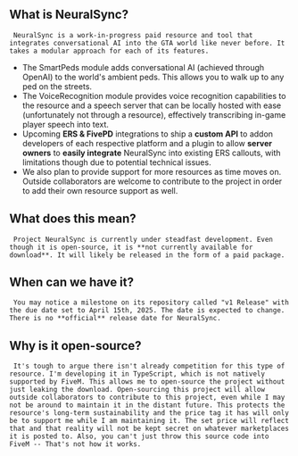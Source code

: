 ## What is NeuralSync?
     NeuralSync is a work-in-progress paid resource and tool that integrates conversational AI into the GTA world like never before. It takes a modular approach for each of its features. 
- The SmartPeds module adds conversational AI (achieved through OpenAI) to the world's ambient peds. This allows you to walk up to any ped on the streets.
- The VoiceRecognition module provides voice recognition capabilities to the resource and a speech server that can be locally hosted with ease (unfortunately not through a resource), effectively transcribing in-game player speech into text.
- Upcoming **ERS & FivePD** integrations to ship a **custom API** to addon developers of each respective platform and a plugin to allow **server owners** to **easily integrate** NeuralSync into existing ERS callouts, with limitations though due to potential technical issues.
- We also plan to provide support for more resources as time moves on. Outside collaborators are welcome to contribute to the project in order to add their own resource support as well.

## What does this mean?
     Project NeuralSync is currently under steadfast development. Even though it is open-source, it is **not currently available for download**. It will likely be released in the form of a paid package. 

## When can we have it?
     You may notice a milestone on its repository called "v1 Release" with the due date set to April 15th, 2025. The date is expected to change. There is no **official** release date for NeuralSync.

## Why is it open-source?
     It's tough to argue there isn't already competition for this type of resource. I'm developing it in TypeScript, which is not natively supported by FiveM. This allows me to open-source the project without just leaking the download. Open-sourcing this project will allow outside collaborators to contribute to this project, even while I may not be around to maintain it in the distant future. This protects the resource's long-term sustainability and the price tag it has will only be to support me while I am maintaining it. The set price will reflect that and that reality will not be kept secret on whatever marketplaces it is posted to. Also, you can't just throw this source code into FiveM -- That's not how it works.
